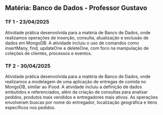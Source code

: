 ##  Matéria: Banco de Dados - Professor Gustavo

### TF 1 - 23/04/2025

Atividade prática desenvolvida para a matéria de Banco de Dados, onde realizamos operações de inserção, consulta, atualização e exclusão de dados em MongoDB. A atividade incluiu o uso de comandos como insertMany, find, updateOne e deleteOne, com foco na manipulação de coleções de clientes, processos e eventos.

### TF 2 - 30/04/2025

Atividade prática desenvolvida para a matéria de Banco de Dados, onde realizamos a modelagem de uma aplicação de entregas de comida no MongoDB, similar ao iFood. A atividade incluiu a definição de dados embutidos e referenciados, além da criação de consultas para analisar pedidos, produtos mais vendidos e entregadores mais ativos. As operações envolveram buscas por nome do entregador, localização geográfica e itens específicos nos pedidos.